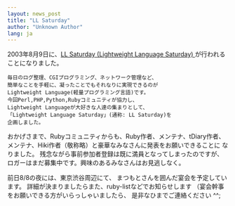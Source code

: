 ```yaml
---
layout: news_post
title: "LL Saturday"
author: "Unknown Author"
lang: ja
---
```


2003年8月9日に、[LL Saturday (Lightweight Language Saturday)
][1]が行われることになりました。

    毎日のログ整理、CGIプログラミング、ネットワーク管理など、
    簡単なことを手軽に、凝ったことでもそれなりに実現できるのが
    Lightweight Language(軽量プログラミング言語)です。
    今回Perl,PHP,Python,Rubyコミュニティが協力し、
    Lightweight Languageが大好きな人達の集まりとして、
    「Lightweight Language Saturday」(通称: LL Saturday)を
    企画しました。

おかげさまで、Rubyコミュニティからも、Ruby作者、メンテナ、tDiary作者、
メンテナ、Hiki作者（敬称略）と豪華なみなさんに発表をお願いできることに なりました。
残念ながら事前参加者登録は既に満員となってしまったのですが、 ロガーはまだ募集中です。興味のあるみなさんはお見逃しなく。

前日8/8の夜には、東京渋谷周辺にて、 まつもとさんを囲んだ宴会を予定しています。
詳細が決まりましたらまた、ruby-listなどでお知らせします （宴会幹事をお願いできる方がいらっしゃいましたら、 是非なひまでご連絡ください
^^;



[1]: http://ll.jus.or.jp 

